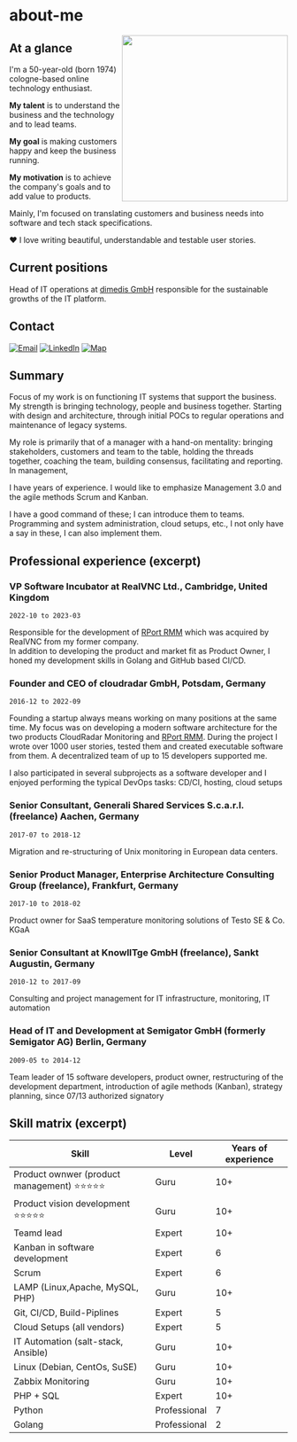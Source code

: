 # about-me

<img src="./assets/me.jpg" width="300" align="right">

## At a glance

I'm a 50-year-old (born 1974) cologne-based online technology enthusiast.

**My talent** is to understand the business and the technology and to lead teams.

**My goal** is making customers happy and keep the business running.

**My motivation** is to achieve the company's goals and to add value to products.

Mainly, I'm focused on translating customers and business needs into software and tech stack specifications.

❤️ I love writing beautiful, understandable and testable user stories.

## Current positions

Head of IT operations at [dimedis GmbH](dimedis.io) responsible for the sustainable growths of the IT platform.

## Contact

[![Email](https://img.shields.io/badge/Email-write_me-orange?logo=Minutemailer)](mailto:tk@system42.io)
[![LinkedIn](https://img.shields.io/badge/LinkedIn-visit_me-blue?logo=linkedin)](https://www.linkedin.com/in/thorsten-kramm-92306b128/)
[![Map](https://img.shields.io/badge/Location-come_by-red?logo=Google%20Maps)](https://goo.gl/maps/pRCXN4auMScoFNRE7)

## Summary

Focus of my work is on functioning IT systems that support the business.
My strength is bringing technology, people and business together.
Starting with design and architecture, through initial POCs to regular operations and maintenance of legacy systems.

My role is primarily that of a manager with a hand-on mentality: bringing stakeholders, customers and team to the table,
holding the threads together, coaching the team, building consensus, facilitating and reporting. In management,

I have years of experience. I would like to emphasize Management 3.0 and the agile methods Scrum and Kanban.

I have a good command of these; I can introduce them to teams.
Programming and system administration, cloud setups, etc., I not only have a say in these, I can also implement them.

## Professional experience (excerpt)

### VP Software Incubator at RealVNC Ltd., Cambridge, United Kingdom

`2022-10 to 2023-03`

Responsible for the development of [RPort RMM](https://rport.io) which was acquired by RealVNC from my former company.  
In addition to developing the product and market fit as Product Owner, I honed my development skills in Golang and
GitHub based CI/CD.

### Founder and CEO of cloudradar GmbH, Potsdam, Germany

`2016-12 to 2022-09`

Founding a startup always means working on many positions at the same time.
My focus was on developing a modern software architecture for the two
products CloudRadar Monitoring and [RPort RMM](https://rport.io).
During the project I wrote over 1000 user stories, tested them and created executable software from them.
A decentralized team of up to 15 developers supported me.

I also participated in several subprojects as a software developer and I enjoyed performing the typical DevOps tasks:
CD/CI, hosting, cloud setups

### Senior Consultant, Generali Shared Services S.c.a.r.l. (freelance) Aachen, Germany

`2017-07 to 2018-12`

Migration and re-structuring of Unix monitoring in European data centers.

### Senior Product Manager, Enterprise Architecture Consulting Group (freelance), Frankfurt, Germany

`2017-10 to 2018-02`

Product owner for SaaS temperature monitoring solutions of Testo SE & Co. KGaA

### Senior Consultant at KnowlITge GmbH (freelance), Sankt Augustin, Germany

`2010-12 to 2017-09`

Consulting and project management for IT infrastructure, monitoring, IT automation

### Head of IT and Development at Semigator GmbH (formerly Semigator AG) Berlin, Germany

`2009-05 to 2014-12`

Team leader of 15 software developers, product owner, restructuring of the development department, introduction of agile
methods (Kanban), strategy planning, since 07/13 authorized signatory

## Skill matrix (excerpt)

| Skill                                     | Level        | Years of experience |
|-------------------------------------------|--------------|---------------------|
| Product ownwer (product management) ⭐⭐⭐⭐⭐ | Guru         | 10+                 |
| Product vision development ⭐⭐⭐⭐⭐          | Guru         | 10+                 |
| Teamd lead                                | Expert       | 10+                 |
| Kanban in software development            | Expert       | 6                   |
| Scrum                                     | Expert       | 6                   |
| LAMP (Linux,Apache, MySQL, PHP)           | Guru         | 10+                 |
| Git, CI/CD, Build-Piplines                | Expert       | 5                   |
| Cloud Setups (all vendors)                | Expert       | 5                   |
| IT Automation (salt-stack, Ansible)       | Guru         | 10+                 |
| Linux (Debian, CentOs, SuSE)              | Guru         | 10+                 |
| Zabbix Monitoring                         | Guru         | 10+                 |
| PHP + SQL                                 | Expert       | 10+                 |
| Python                                    | Professional | 7                   |
| Golang                                    | Professional | 2                   |
